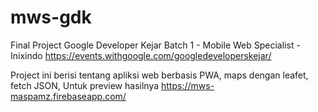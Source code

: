# mws-gdk

Final Project Google Developer Kejar Batch 1 -  Mobile Web Specialist - Inixindo
https://events.withgoogle.com/googledeveloperskejar/

Project ini berisi tentang apliksi web berbasis PWA, maps dengan leafet, fetch JSON, Untuk preview hasilnya
https://mws-maspamz.firebaseapp.com/
